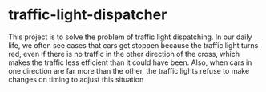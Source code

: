 # traffic-light-dispatcher
This project is to solve the problem of traffic light dispatching.
In our daily life, we often see cases that cars get stoppen because the traffic light turns red, even if there is no traffic in the other direction of the cross, which makes the traffic less efficient than it could have been. Also, when cars in one direction are far more than the other, the traffic lights refuse to make changes on timing to adjust this situation
